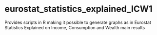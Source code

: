# eurostat_statistics_explained_ICW1
Provides scripts in R making it possible to generate graphs as in Eurostat Statistics Explained on Income, Consumption and Wealth main results
